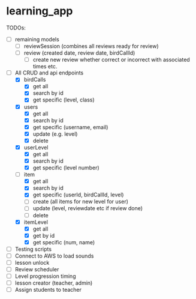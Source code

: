 # learning_app

TODOs:
- [ ] remaining models
    - [ ] reviewSession (combines all reviews ready for review)
    - [ ] review (created date, review date, birdCallId)
        - [ ] create new review whether correct or incorrect with associated times etc.
- [ ] All CRUD and api endpoints
    - [x] birdCalls 
        - [x] get all
        - [x] search by id
        - [x] get specific (level, class)
    - [x] users 
        - [x] get all
        - [x] search by id
        - [x] get specific (username, email)
        - [x] update (e.g. level)
        - [x] delete 
    - [x] userLevel 
        - [x] get all
        - [x] search by id
        - [x] get specific (level number)
    - [ ] item
        - [x] get all
        - [x] search by id
        - [x] get specific (userId, birdCallId, level)
        - [ ] create (all items for new level for user)
        - [ ] update (level, reviewdate etc if review done)
        - [ ] delete
    - [x] itemLevel
        - [x] get all
        - [x] get by id
        - [x] get specific (num, name)

- [ ] Testing scripts
- [ ] Connect to AWS to load sounds
- [ ] lesson unlock
- [ ] Review scheduler
- [ ] Level progression timing
- [ ] lesson creator (teacher, admin)
- [ ] Assign students to teacher